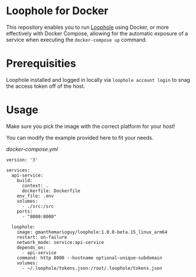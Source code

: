 # Loophole for Docker

This repository enables you to run [Loophole](https://loophole.cloud/) using Docker, or more effectively with Docker Compose, allowing for the automatic exposure of a service when executing the `docker-compose up` command.

# Prerequisities
Loophole installed and logged in locally via `loophole account login` to snag the access token off of the host.


# Usage
Make sure you pick the image with the correct platform for your host!

You can modify the example provided here to fit your needs.

_docker-compose.yml_
```
version: '3'

services:
  api-service:
    build:
      context: .
      dockerfile: Dockerfile
    env_file: .env
    volumes:
      - ./src:/src
    ports:
      - "8000:8000"

  loophole:
    image: gmanthemarioguy/loophole:1.0.0-beta.15_linux_arm64
    restart: on-failure
    network_mode: service:api-service
    depends_on:
      - api-service
    command: http 8000 --hostname optional-unique-subdomain
    volumes:
      - ~/.loophole/tokens.json:/root/.loophole/tokens.json
```
